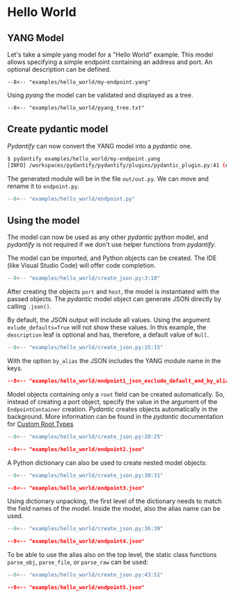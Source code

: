 # Hello World

## YANG Model
Let's take a simple yang model for a "Hello World" example. This model allows specifying a simple endpoint containing an address and port. An optional description can be defined.

```yang title="my-endpoint.yang"
--8<-- "examples/hello_world/my-endpoint.yang"
```

Using *pyang* the model can be validated and displayed as a tree.


```title="pyang -f tree my-endpoint.yang"
--8<-- "examples/hello_world/pyang_tree.txt"
```

## Create pydantic model

*Pydantify* can now convert the YANG model into a *pydantic* one.

```bash
$ pydantify examples/hello_world/my-endpoint.yang 
[INFO] /workspaces/pydantify/pydantify/plugins/pydantic_plugin.py:41 (emit): Output model generated in 0.049s.
```

The generated module will be in the file `out/out.py`. We can move and rename it to `endpoint.py`.

```python title="endpoint.py"
--8<-- "examples/hello_world/endpoint.py"
```


## Using the model

The model can now be used as any other *pydantic* python model, and *pydantify* is not required if we don't use helper functions from *pydantify*.

The model can be imported, and Python objects can be created. The IDE (like Visual Studio Code) will offer code completion.

```python title="create_json.py" linenums="2"
--8<-- "examples/hello_world/create_json.py:3:10"
```

After creating the objects `port` and `host`, the model is instantiated with the passed objects. The *pydantic* model object can generate JSON directly by calling `.json()`.

By default, the JSON output will include all values. Using the argument `exlude_defaults=True` will not show these values. In this example, the `description` leaf is optional and has, therefore, a default value of `Null`. 

```python title="create_json.py" linenums="13"
--8<-- "examples/hello_world/create_json.py:15:15"
```

With the option `by_alias` the JSON includes the YANG module name in the keys.

```json title="endpoint1_json_exclude_default_and_by_alias.json"
--8<-- "examples/hello_world/endpoint1_json_exclude_default_and_by_alias.json"
```

Model objects containing only a `root` field can be created automatically. So, instead of creating a port object, specify the value in the argument of the `EndpointContainer` creation. *Pydantic* creates objects automatically in the background. More information can be found in the *pydantic* documentation for [Custom Root Types](https://docs.pydantic.dev/usage/models/#rootmodel-and-custom-root-types)

```python title="create_json.py" linenums="18"
--8<-- "examples/hello_world/create_json.py:20:25"
```

```json title="endpoint2.json"
--8<-- "examples/hello_world/endpoint2.json"
```

A Python dictionary can also be used to create nested model objects:

```python title="create_json.py" linenums="28"
--8<-- "examples/hello_world/create_json.py:30:31"
```

```json title="endpoint3.json"
--8<-- "examples/hello_world/endpoint3.json"
```

Using dictionary unpacking, the first level of the dictionary needs to match the field names of the model. Inside the model, also the alias name can be used.

```python title="create_json.py" linenums="34"
--8<-- "examples/hello_world/create_json.py:36:39"
```

```json title="endpoint4.json"
--8<-- "examples/hello_world/endpoint4.json"
```

To be able to use the alias also on the top level, the static class functions `parse_obj`, `parse_file`, or `parse_raw` can be used:

```python title="create_json.py" linenums="41"
--8<-- "examples/hello_world/create_json.py:43:51"
```

```json title="endpoint5.json"
--8<-- "examples/hello_world/endpoint5.json"
```